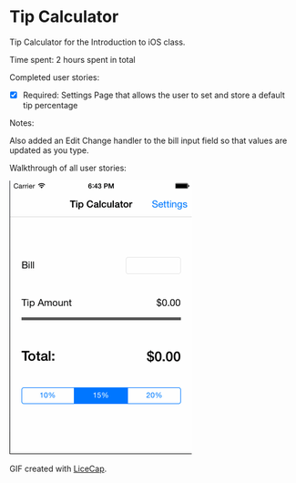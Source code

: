 # Tip Calculator

Tip Calculator for the Introduction to iOS class.

Time spent: 2 hours spent in total

Completed user stories:

 * [x] Required: Settings Page that allows the user to set and store a default tip percentage

Notes:

Also added an Edit Change handler to the bill input field so that values are updated as you type.

Walkthrough of all user stories:

![Video Walkthrough](tipcalculator.gif)

GIF created with [LiceCap](http://www.cockos.com/licecap/).
